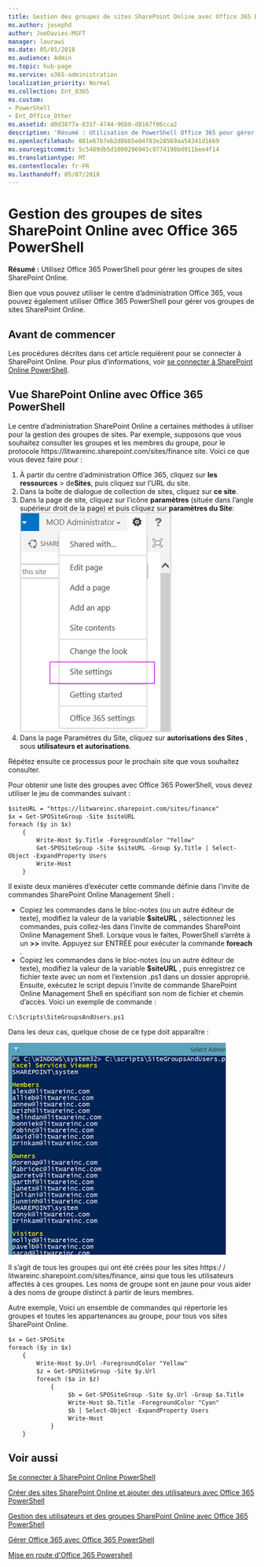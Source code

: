 ```yaml
---
title: Gestion des groupes de sites SharePoint Online avec Office 365 PowerShell
ms.author: josephd
author: JoeDavies-MSFT
manager: laurawi
ms.date: 05/01/2018
ms.audience: Admin
ms.topic: hub-page
ms.service: o365-administration
localization_priority: Normal
ms.collection: Ent_O365
ms.custom:
- PowerShell
- Ent_Office_Other
ms.assetid: d0d3877a-831f-4744-96b0-d8167f06cca2
description: 'Résumé : Utilisation de PowerShell Office 365 pour gérer les groupes de sites SharePoint Online.'
ms.openlocfilehash: 881e67b7eb2d8bb5e04f83e28569aa54341d16b9
ms.sourcegitcommit: 5c5489db5d1000296945c9774198bd911bee4f14
ms.translationtype: MT
ms.contentlocale: fr-FR
ms.lasthandoff: 05/07/2018
---
```

# <a name="manage-sharepoint-online-site-groups-with-office-365-powershell"></a>Gestion des groupes de sites SharePoint Online avec Office 365 PowerShell

 **Résumé :** Utilisez Office 365 PowerShell pour gérer les groupes de sites SharePoint Online.
  
Bien que vous pouvez utiliser le centre d’administration Office 365, vous pouvez également utiliser Office 365 PowerShell pour gérer vos groupes de sites SharePoint Online.

## <a name="before-you-begin"></a>Avant de commencer

Les procédures décrites dans cet article requièrent pour se connecter à SharePoint Online. Pour plus d’informations, voir [se connecter à SharePoint Online PowerShell](https://docs.microsoft.com/en-us/powershell/sharepoint/sharepoint-online/connect-sharepoint-online?view=sharepoint-ps).

## <a name="view-sharepoint-online-with-office-365-powershell"></a>Vue SharePoint Online avec Office 365 PowerShell

Le centre d’administration SharePoint Online a certaines méthodes à utiliser pour la gestion des groupes de sites. Par exemple, supposons que vous souhaitez consulter les groupes et les membres du groupe, pour le protocole https\://litwareinc.sharepoint.com/sites/finance site. Voici ce que vous devez faire pour :

1. À partir du centre d’administration Office 365, cliquez sur **les ressources** > de**Sites**, puis cliquez sur l’URL du site.
2. Dans la boîte de dialogue de collection de sites, cliquez sur **ce site**.
3. Dans la page de site, cliquez sur l’icône **paramètres** (située dans l’angle supérieur droit de la page) et puis cliquez sur **paramètres du Site**:</br>
![Paramètres du site SharePoint Online](images/spo-site-settings.png)</br>
4. Dans la page Paramètres du Site, cliquez sur **autorisations des Sites** , sous **utilisateurs et autorisations**.

Répétez ensuite ce processus pour le prochain site que vous souhaitez consulter.

Pour obtenir une liste des groupes avec Office 365 PowerShell, vous devez utiliser le jeu de commandes suivant :

```
$siteURL = "https://litwareinc.sharepoint.com/sites/finance"
$x = Get-SPOSiteGroup -Site $siteURL
foreach ($y in $x)
    {
        Write-Host $y.Title -ForegroundColor "Yellow"
        Get-SPOSiteGroup -Site $siteURL -Group $y.Title | Select-Object -ExpandProperty Users
        Write-Host
    }
```

Il existe deux manières d’exécuter cette commande définie dans l’invite de commandes SharePoint Online Management Shell :

- Copiez les commandes dans le bloc-notes (ou un autre éditeur de texte), modifiez la valeur de la variable **$siteURL** , sélectionnez les commandes, puis collez-les dans l’invite de commandes SharePoint Online Management Shell. Lorsque vous le faites, PowerShell s’arrête à un **>>** invite. Appuyez sur ENTRÉE pour exécuter la commande **foreach** .</br>
- Copiez les commandes dans le bloc-notes (ou un autre éditeur de texte), modifiez la valeur de la variable **$siteURL** , puis enregistrez ce fichier texte avec un nom et l’extension .ps1 dans un dossier approprié. Ensuite, exécutez le script depuis l’invite de commande SharePoint Online Management Shell en spécifiant son nom de fichier et chemin d’accès. Voici un exemple de commande :

```
C:\Scripts\SiteGroupsAndUsers.ps1
```

Dans les deux cas, quelque chose de ce type doit apparaître :

![Groupes de sites SharePoint Online](images/SPO-site-groups.png)

Il s’agit de tous les groupes qui ont été créés pour les sites https\:/ / litwareinc.sharepoint.com/sites/finance, ainsi que tous les utilisateurs affectés à ces groupes. Les noms de groupe sont en jaune pour vous aider à des noms de groupe distinct à partir de leurs membres.

Autre exemple, Voici un ensemble de commandes qui répertorie les groupes et toutes les appartenances au groupe, pour tous vos sites SharePoint Online.

```
$x = Get-SPOSite
foreach ($y in $x)
    {
        Write-Host $y.Url -ForegroundColor "Yellow"
        $z = Get-SPOSiteGroup -Site $y.Url
        foreach ($a in $z)
            {
                 $b = Get-SPOSiteGroup -Site $y.Url -Group $a.Title 
                 Write-Host $b.Title -ForegroundColor "Cyan"
                 $b | Select-Object -ExpandProperty Users
                 Write-Host
            }
    }
```
    
## <a name="see-also"></a>Voir aussi

[Se connecter à SharePoint Online PowerShell](https://docs.microsoft.com/en-us/powershell/sharepoint/sharepoint-online/connect-sharepoint-online?view=sharepoint-ps)

[Créer des sites SharePoint Online et ajouter des utilisateurs avec Office 365 PowerShell](create-sharepoint-sites-and-add-users-with-powershell.md)

[Gestion des utilisateurs et des groupes SharePoint Online avec Office 365 PowerShell](manage-sharepoint-users-and-groups-with-powershell.md)

[Gérer Office 365 avec Office 365 PowerShell](manage-office-365-with-office-365-powershell.md)
  
[Mise en route d'Office 365 Powershell](getting-started-with-office-365-powershell.md)

